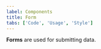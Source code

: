 ```yaml
---
label: Components
title: Form
tabs: ['Code', 'Usage', 'Style']
---
```


**Forms** are used for submitting data.

<component 
    name="Form"
    component="form" 
    variation="form"
    codepen="pdWorZ"
    hasReactVersion="true"
    hasAngularVersion="true"
    haslightversion="true"
    >
</component>
<component-docs component="form"></component-docs>
